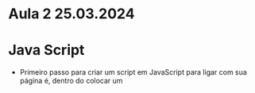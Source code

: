 # Aula 2 25.03.2024

# Java Script

- Primeiro passo para criar um script em JavaScript para ligar com sua página é, dentro do <body> colocar um <script src="nome do arquivo"> desta forma encontra seu arquivo
- 